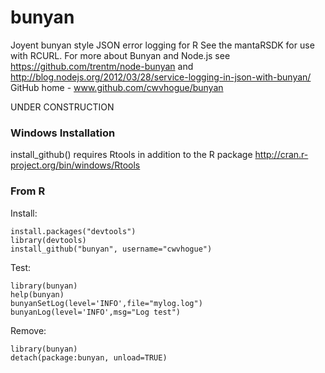 bunyan
=========

Joyent bunyan style JSON error logging for R
See the mantaRSDK for use with RCURL. 
For more about Bunyan and Node.js
see https://github.com/trentm/node-bunyan
and http://blog.nodejs.org/2012/03/28/service-logging-in-json-with-bunyan/
GitHub home - www.github.com/cwvhogue/bunyan


UNDER CONSTRUCTION


### Windows Installation
install_github() requires Rtools in addition to the R package 
http://cran.r-project.org/bin/windows/Rtools



### From R ###


Install:
```
install.packages("devtools")
library(devtools)
install_github("bunyan", username="cwvhogue")
```

Test:
```
library(bunyan)
help(bunyan)
bunyanSetLog(level='INFO',file="mylog.log")
bunyanLog(level='INFO',msg="Log test")
```

Remove:
```
library(bunyan)
detach(package:bunyan, unload=TRUE)
```
